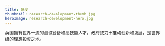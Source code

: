 ```yaml
---
title: 研发
thumbnail: research-development-thumb.jpg
heroImage: research-development-hero.jpg
---
```


 英国拥有世界一流的测试设备和高技能人才，政府致力于推动创新和发展，是世界级的理想投资之地。